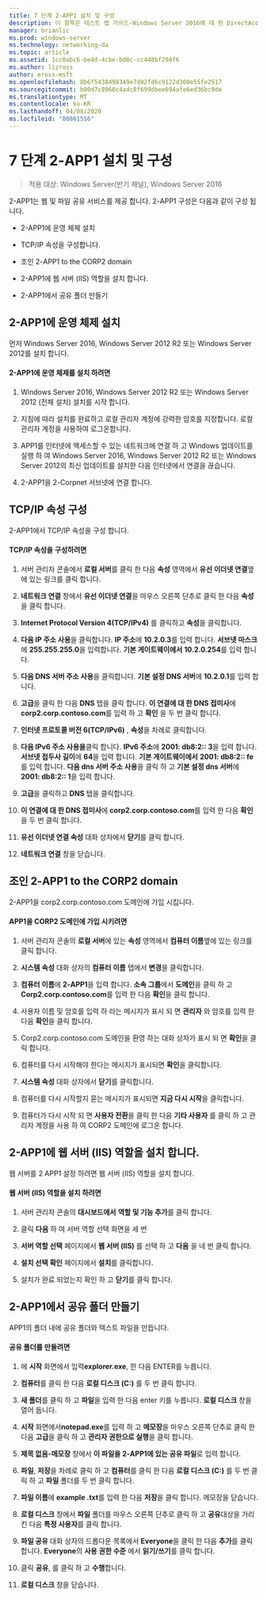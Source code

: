 ```yaml
---
title: 7 단계 2-APP1 설치 및 구성
description: 이 항목은 테스트 랩 가이드-Windows Server 2016에 대 한 DirectAccess 멀티 사이트 배포 시연의 일부입니다.
manager: brianlic
ms.prod: windows-server
ms.technology: networking-da
ms.topic: article
ms.assetid: 1cc0abc6-be4d-4cbe-bd0c-cc448bf294f6
ms.author: lizross
author: eross-msft
ms.openlocfilehash: 8b6f5438498349e7d02fd6c9122d300e55fe2517
ms.sourcegitcommit: b00d7c8968c4adc8f699dbee694afe6ed36bc9de
ms.translationtype: MT
ms.contentlocale: ko-KR
ms.lasthandoff: 04/08/2020
ms.locfileid: "80861556"
---
```

# <a name="step-7-install-and-configure-2-app1"></a>7 단계 2-APP1 설치 및 구성

>적용 대상: Windows Server(반기 채널), Windows Server 2016

2-APP1는 웹 및 파일 공유 서비스를 제공 합니다. 2-APP1 구성은 다음과 같이 구성 됩니다.  
  
- 2-APP1에 운영 체제 설치  
  
- TCP/IP 속성을 구성합니다.  
  
- 조인 2-APP1 to the CORP2 domain  
  
- 2-APP1에 웹 서버 (IIS) 역할을 설치 합니다.  
  
- 2-APP1에서 공유 폴더 만들기 
  
## <a name="install-the-operating-system-on-2-app1"></a><a name="bkmk_InstallOS"></a>2-APP1에 운영 체제 설치  
먼저 Windows Server 2016, Windows Server 2012 R2 또는 Windows Server 2012를 설치 합니다.  
  
#### <a name="to-install-the-operating-system-on-2-app1"></a>2-APP1에 운영 체제를 설치 하려면  
  
1.  Windows Server 2016, Windows Server 2012 R2 또는 Windows Server 2012 (전체 설치) 설치를 시작 합니다.  
  
2.  지침에 따라 설치를 완료하고 로컬 관리자 계정에 강력한 암호를 지정합니다. 로컬 관리자 계정을 사용하여 로그온합니다.  
  
3.  APP1를 인터넷에 액세스할 수 있는 네트워크에 연결 하 고 Windows 업데이트를 실행 하 여 Windows Server 2016, Windows Server 2012 R2 또는 Windows Server 2012의 최신 업데이트를 설치한 다음 인터넷에서 연결을 끊습니다.  
  
4.  2-APP1을 2-Corpnet 서브넷에 연결 합니다.  
  
## <a name="configure-tcpip-properties"></a><a name="bkmk_TCP"></a>TCP/IP 속성 구성  
2-APP1에서 TCP/IP 속성을 구성 합니다.  
  
#### <a name="to-configure-tcpip-properties"></a>TCP/IP 속성을 구성하려면  
  
1.  서버 관리자 콘솔에서 **로컬 서버**를 클릭 한 다음 **속성** 영역에서 **유선 이더넷 연결**옆에 있는 링크를 클릭 합니다.  
  
2.  **네트워크 연결** 창에서 **유선 이더넷 연결**을 마우스 오른쪽 단추로 클릭 한 다음 **속성**을 클릭 합니다.  
  
3.  **Internet Protocol Version 4(TCP/IPv4)** 를 클릭하고 **속성**을 클릭합니다.  
  
4.  **다음 IP 주소 사용**을 클릭합니다. **IP 주소**에 **10.2.0.3**를 입력 합니다. **서브넷 마스크**에 **255.255.255.0**을 입력합니다. **기본 게이트웨이에서** **10.2.0.254**를 입력 합니다.  
  
5.  **다음 DNS 서버 주소 사용**을 클릭합니다. **기본 설정 DNS 서버**에 **10.2.0.1**를 입력 합니다.  
  
6.  **고급**을 클릭 한 다음 **DNS** 탭을 클릭 합니다. **이 연결에 대 한 DNS 접미사**에 **corp2.corp.contoso.com**를 입력 하 고 **확인** 을 두 번 클릭 합니다.  
  
7.  **인터넷 프로토콜 버전 6(TCP/IPv6)** , **속성**을 차례로 클릭합니다.  
  
8.  **다음 IPv6 주소 사용을**클릭 합니다. **IPv6 주소**에 **2001: db8:2:: 3**을 입력 합니다. **서브넷 접두사 길이**에 **64**을 입력 합니다. **기본 게이트웨이에서** **2001: db8:2:: fe**를 입력 합니다. **다음 dns 서버 주소 사용**을 클릭 하 고 **기본 설정 dns 서버**에 **2001: db8:2:: 1**을 입력 합니다.  
  
9. **고급**을 클릭하고 **DNS** 탭을 클릭합니다.  
  
10. **이 연결에 대 한 DNS 접미사**에 **corp2.corp.contoso.com**를 입력 한 다음 **확인** 을 두 번 클릭 합니다.  
  
11. **유선 이더넷 연결 속성** 대화 상자에서 **닫기**를 클릭 합니다.  
  
12. **네트워크 연결** 창을 닫습니다.  
  
## <a name="join-2-app1-to-the-corp2-domain"></a><a name="bkmk_JoinDomain"></a>조인 2-APP1 to the CORP2 domain  
2-APP1을 corp2.corp.contoso.com 도메인에 가입 시킵니다.  
  
#### <a name="to-join-2-app1-to-the-corp2-domain"></a>APP1을 CORP2 도메인에 가입 시키려면  
  
1.  서버 관리자 콘솔의 **로컬 서버**에 있는 **속성** 영역에서 **컴퓨터 이름**옆에 있는 링크를 클릭 합니다.  
  
2.  **시스템 속성** 대화 상자의 **컴퓨터 이름** 탭에서 **변경**을 클릭합니다.  
  
3.  **컴퓨터 이름**에 **2-APP1**을 입력 합니다. **소속 그룹**에서 **도메인**을 클릭 하 고 **Corp2.corp.contoso.com**를 입력 한 다음 **확인**을 클릭 합니다.  
  
4.  사용자 이름 및 암호를 입력 하 라는 메시지가 표시 되 면 **관리자** 와 암호를 입력 한 다음 **확인**을 클릭 합니다.  
  
5.  Corp2.corp.contoso.com 도메인을 환영 하는 대화 상자가 표시 되 면 **확인**을 클릭 합니다.  
  
6.  컴퓨터를 다시 시작해야 한다는 메시지가 표시되면 **확인**을 클릭합니다.  
  
7.  **시스템 속성** 대화 상자에서 **닫기**를 클릭합니다.  
  
8.  컴퓨터를 다시 시작할지 묻는 메시지가 표시되면 **지금 다시 시작**을 클릭합니다.  
  
9. 컴퓨터가 다시 시작 되 면 **사용자 전환**을 클릭 한 다음 **기타 사용자** 를 클릭 하 고 관리자 계정을 사용 하 여 CORP2 도메인에 로그온 합니다.  
  
## <a name="install-the-web-server-iis-role-on-2-app1"></a><a name="bkmk_IIS"></a>2-APP1에 웹 서버 (IIS) 역할을 설치 합니다.  
웹 서버를 2 APP1 설정 하려면 웹 서버 (IIS) 역할을 설치 합니다.  
  
#### <a name="to-install-the-web-server-iis-role"></a>웹 서버 (IIS) 역할을 설치 하려면  
  
1.  서버 관리자 콘솔의 **대시보드에서** **역할 및 기능 추가**를 클릭 합니다.  
  
2.  클릭 **다음** 하 여 서버 역할 선택 화면을 세 번  
  
3.  **서버 역할 선택** 페이지에서 **웹 서버 (IIS)** 를 선택 하 고 **다음** 을 네 번 클릭 합니다.  
  
4.  **설치 선택 확인** 페이지에서 **설치**를 클릭합니다.  
  
5.  설치가 완료 되었는지 확인 하 고 **닫기**를 클릭 합니다.  
  
## <a name="create-a-shared-folder-on-2-app1"></a><a name="bkmk_Share"></a>2-APP1에서 공유 폴더 만들기  
APP1의 폴더 내에 공유 폴더와 텍스트 파일을 만듭니다.  
  
#### <a name="to-create-a-shared-folder"></a>공유 폴더를 만들려면  
  
1.  에 **시작** 화면에서 입력**explorer.exe**, 한 다음 ENTER를 누릅니다.  
  
2.  **컴퓨터**를 클릭 한 다음 **로컬 디스크 (C:)** 를 두 번 클릭 합니다.  
  
3.  **새 폴더**를 클릭 하 고 **파일**을 입력 한 다음 enter 키를 누릅니다. **로컬 디스크** 창을 열어 둡니다.  
  
4.  **시작** 화면에서**notepad.exe**를 입력 하 고 **메모장**을 마우스 오른쪽 단추로 클릭 한 다음 **고급**을 클릭 하 고 **관리자 권한으로 실행**을 클릭 합니다.  
  
5.  **제목 없음-메모장** 창에서 **이 파일을 2-APP1에 있는 공유 파일**로 입력 합니다.  
  
6.  **파일**, **저장**을 차례로 클릭 하 고 **컴퓨터**를 클릭 한 다음 **로컬 디스크 (C:)** 를 두 번 클릭 하 고 **파일** 폴더를 두 번 클릭 합니다.  
  
7.  **파일 이름**에 **example .txt**를 입력 한 다음 **저장**을 클릭 합니다. 메모장을 닫습니다.  
  
8.  **로컬 디스크** 창에서 **파일** 폴더를 마우스 오른쪽 단추로 클릭 하 고 **공유**대상을 가리킨 다음 **특정 사용자**를 클릭 합니다.  
  
9. **파일 공유** 대화 상자의 드롭다운 목록에서 **Everyone**을 클릭 한 다음 **추가**를 클릭 합니다. **Everyone**의 **사용 권한 수준** 에서 **읽기/쓰기**를 클릭 합니다.  
  
10. 클릭 **공유**, 를 클릭 하 고 **수행**합니다.  
  
11. **로컬 디스크** 창을 닫습니다.  
  


